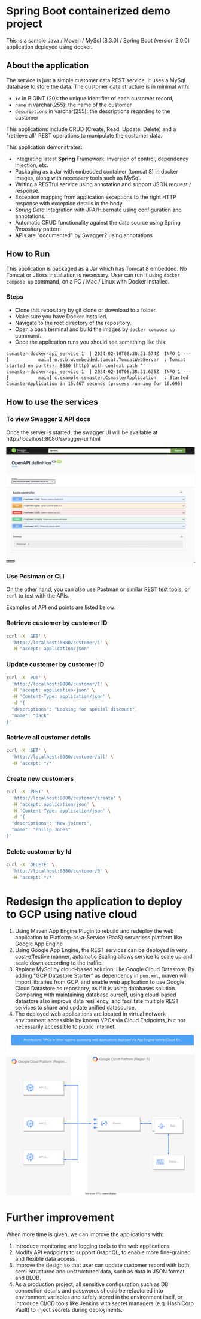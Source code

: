 # Spring Boot containerized demo project

This is a sample Java / Maven / MySql (8.3.0) / Spring Boot (version 3.0.0) application deployed using docker. 


## About the application

The service is just a simple customer data REST service. It uses a MySql database to store the data. The customer data structure is in minimal with:
- `id` in BIGINT (20): the unique identifier of each customer record,
- `name` in varchar(255): the name of the customer
- `descriptions` in varchar(255): the descriptions regarding to the customer

This applications include CRUD (Create, Read, Update, Delete) and a "retrieve all" REST operations to manipulate the customer data.

This application demonstrates:

* Integrating latest **Spring** Framework: inversion of control, dependency injection, etc.
* Packaging as a Jar with embedded container (tomcat 8) in docker images, along with necessary tools such as MySql.
* Writing a RESTful service using annotation and support JSON request / response.
* Exception mapping from application exceptions to the right HTTP response with exception details in the body
* *Spring Data* Integration with JPA/Hibernate using configuration and annotations.
* Automatic CRUD functionality against the data source using Spring *Repository* pattern
* APIs are "documented" by Swagger2 using annotations



## How to Run

This application is packaged as a Jar which has Tomcat 8 embedded. No Tomcat or JBoss installation is necessary. 
User can run it using ```docker compose up``` command, on a PC / Mac / Linux with Docker installed.

### Steps
* Clone this repository by git clone or download to a folder.
* Make sure you have Docker installed.
* Navigate to the root directory of the repository. 
* Open a bash terminal and build the images by ```docker compose up ``` command.
* Once the application runs you should see something like this:

```
csmaster-docker-api_service-1  | 2024-02-10T08:38:31.574Z  INFO 1 --- [           main] o.s.b.w.embedded.tomcat.TomcatWebServer  : Tomcat started on port(s): 8080 (http) with context path ''
csmaster-docker-api_service-1  | 2024-02-10T08:38:31.635Z  INFO 1 --- [           main] c.example.csmaster.CsmasterApplication   : Started CsmasterApplication in 15.467 seconds (process running for 16.695)
```

## How to use the services

### To view Swagger 2 API docs

Once the server is started, the swagger UI will be available at http://localhost:8080/swagger-ui.html

![swagger.png](swagger.png)

### Use Postman or CLI
On the other hand, you can also use Postman or similar REST test tools, or `curl` to test with the APIs.

Examples of API end points are listed below:
### Retrieve customer by customer ID
```bash
curl -X 'GET' \
  'http://localhost:8080/customer/1' \
  -H 'accept: application/json'
```

### Update customer by customer ID
```bash
curl -X 'PUT' \
  'http://localhost:8080/customer/1' \
  -H 'accept: application/json' \
  -H 'Content-Type: application/json' \
  -d '{
  "descriptions": "Looking for special discount",
  "name": "Jack"
}'
```

### Retrieve all customer details
```bash
curl -X 'GET' \
  'http://localhost:8080/customer/all' \
  -H 'accept: */*'
```

### Create new customers
```bash
curl -X 'POST' \
  'http://localhost:8080/customer/create' \
  -H 'accept: application/json' \
  -H 'Content-Type: application/json' \
  -d '{
  "descriptions": "New joiners",
  "name": "Philip Jones"
}'
```

### Delete customer by Id
```bash
curl -X 'DELETE' \
  'http://localhost:8080/customer/3' \
  -H 'accept: */*'
```

# Redesign the application to deploy to GCP using native cloud

1. Using Maven App Engine Plugin to rebuild and redeploy the web application to Platform-as-a-Service (PaaS) serverless platform like Google App Engine
2. Using Google App Engine, the REST services can be deployed in very cost-effective manner, automatic Scaling allows service to scale up and scale down according to the traffic.
3. Replace MySql by cloud-based solution, like Google Cloud Datastore. By adding "GCP Datastore Starter" as dependency in `pom.xml`, maven will import libraries from GCP, and enable web application to use Google Cloud Datastore as repository, as if it is using databases solution. Comparing with maintaining database ourself, using cloud-based datastore also improve data resiliency, and facilitate multiple REST services to share and update unified datasource. 
4. The deployed web applications are located in virtual network environment accessible by known VPCs via Cloud Endpoints, but not necessarily accessible to public internet.

![GCP layout](GCP%20Layout.drawio.svg)

# Further improvement

When more time is given, we can improve the applications with:
1. Introduce monitoring and logging tools to the web applications
2. Modify API endpoints to support GraphQL, to enable more fine-grained and flexible data access
3. Improve the design so that user can update customer record with both semi-structured and unstructured data, such as data in JSON format and BLOB.
4. As a production project, all sensitive configuration such as DB connection details and passwords should be refactored into environment variables and safely stored in the environment itself, or introduce CI/CD tools like Jenkins with secret managers (e.g. HashiCorp Vault) to inject secrets during deployments.